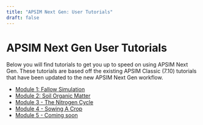 ```yaml
---
title: "APSIM Next Gen: User Tutorials"
draft: false
---
```


# APSIM Next Gen User Tutorials

Below you will find tutorials to get you up to speed on using APSIM Next Gen.
These tutorials are based off the existing APSIM Classic (7.10) tutorials that have been updated
to the new APSIM Next Gen workflow.

* [Module 1: Fallow Simulation](/user_tutorials/moduleone/moduleonetutorial)
* [Module 2: Soil Organic Matter](/user_tutorials/moduletwo/moduletwotutorial)
* [Module 3 - The Nitrogen Cycle](/user_tutorials/module3)
* [Module 4 - Sowing A Crop](/user_tutorials/modulefour/module4)
* [Module 5 - Coming soon](/User_tutorials/module5)